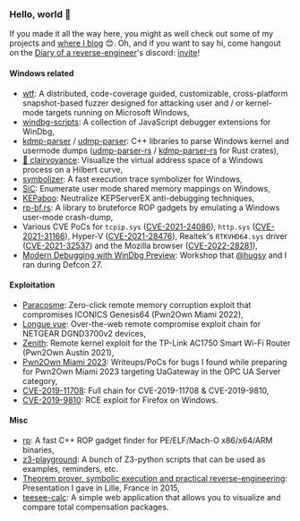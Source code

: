 ### Hello, world 👋

If you made it all the way here, you might as well check out some of my projects and [where I blog](https://doar-e.github.io/) 😊. Oh, and if you want to say hi, come hangout on the [Diary of a reverse-engineer](https://doar-e.github.io/)'s discord: [invite](https://discord.gg/4JBWKDNyYs)!

#### Windows related

- [wtf](https://github.com/0vercl0k/wtf): A distributed, code-coverage guided, customizable, cross-platform snapshot-based fuzzer designed for attacking user and / or kernel-mode targets running on Microsoft Windows,
- [windbg-scripts](https://github.com/0vercl0k/windbg-scripts): A collection of JavaScript debugger extensions for WinDbg,
- [kdmp-parser](https://github.com/0vercl0k/kdmp-parser) / [udmp-parser](https://github.com/0vercl0k/udmp-parser): C++ libraries to parse Windows kernel and usermode dumps ([udmp-parser-rs](https://crates.io/crates/udmp-parser) / [kdmp-parser-rs](https://crates.io/crates/kdmp-parser) for Rust crates),
- [🔮 clairvoyance](https://github.com/0vercl0k/clairvoyance): Visualize the virtual address space of a Windows process on a Hilbert curve,
- [symbolizer](https://github.com/0vercl0k/symbolizer): A fast execution trace symbolizer for Windows,
- [SiC](https://github.com/0vercl0k/sic): Enumerate user mode shared memory mappings on Windows,
- [KEPaboo](https://github.com/0vercl0k/KEPaboo): Neutralize KEPServerEX anti-debugging techniques,
- [rp-bf.rs](https://github.com/0vercl0k/rp-bf.rs): A library to bruteforce ROP gadgets by emulating a Windows user-mode crash-dump,
- Various CVE PoCs for `tcpip.sys` ([CVE-2021-24086](https://github.com/0vercl0k/CVE-2021-24086)), `http.sys` ([CVE-2021-31166](https://github.com/0vercl0k/CVE-2021-31166)), Hyper-V ([CVE-2021-28476](https://github.com/0vercl0k/CVE-2021-28476)), Realtek's `RTKVHD64.sys` driver ([CVE-2021-32537](https://github.com/0vercl0k/CVE-2021-32537)) and the Mozilla browser ([CVE-2022-28281](https://github.com/0vercl0k/CVE-2022-28281)),
- [Modern Debugging with WinDbg Preview](https://github.com/hugsy/defcon_27_windbg_workshop): Workshop that [@hugsy](https://github.com/hugsy) and I ran during Defcon 27.

#### Exploitation

- [Paracosme](https://github.com/0vercl0k/paracosme): Zero-click remote memory corruption exploit that compromises ICONICS Genesis64 (Pwn2Own Miami 2022),
- [Longue vue](https://github.com/0vercl0k/longue-vue): Over-the-web remote compromise exploit chain for NETGEAR DGND3700v2 devices,
- [Zenith](https://github.com/0vercl0k/zenith): Remote kernel exploit for the TP-Link AC1750 Smart Wi-Fi Router (Pwn2Own Austin 2021),
- [Pwn2Own Miami 2023](https://github.com/0vercl0k/pwn2own2023-miami): Writeups/PoCs for bugs I found while preparing for Pwn2Own Miami 2023 targeting UaGateway in the OPC UA Server category,
- [CVE-2019-11708](https://github.com/0vercl0k/CVE-2019-11708): Full chain for CVE-2019-11708 & CVE-2019-9810,
- [CVE-2019-9810](https://github.com/0vercl0k/CVE-2019-9810): RCE exploit for Firefox on Windows.

#### Misc

- [rp](https://github.com/0vercl0k/rp): A fast C++ ROP gadget finder for PE/ELF/Mach-O x86/x64/ARM binaries,
- [z3-playground](https://github.com/0vercl0k/z3-playground): A bunch of Z3-python scripts that can be used as examples, reminders, etc.
- [Theorem prover, symbolic execution and practical reverse-engineering](https://doar-e.github.io/presentations/securityday2015/SecDay-Lille-2015-Axel-0vercl0k-Souchet.html#/): Presentation I gave in Lille, France in 2015,
- [teesee-calc](https://github.com/0vercl0k/teesee-calc): A simple web application that allows you to visualize and compare total compensation packages.
